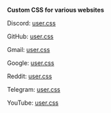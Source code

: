 **Custom CSS for various websites**

Discord: [user.css](https://ruukulada.github.io/CustomCss/styles/discord.user.css)

GitHub: [user.css](https://ruukulada.github.io/CustomCss/styles/github.user.css)

Gmail: [user.css](https://ruukulada.github.io/CustomCss/styles/gmail.user.css)

Google: [user.css](https://ruukulada.github.io/CustomCss/styles/google.user.css)

Reddit: [user.css](https://ruukulada.github.io/CustomCss/styles/reddit.user.css)

Telegram: [user.css](https://ruukulada.github.io/CustomCss/styles/telegram.user.css)

YouTube: [user.css](https://ruukulada.github.io/CustomCss/styles/youtube.user.css)
